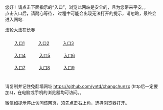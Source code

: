 您好！请点击下面指示的“入口”，浏览此网站是安全的，且为您带来平安。。 <br/>
点击入口后，请耐心等待， 过程中可能会出现无法打开的提示，请忽略，最终会进入网站. </br>

法轮大法在长春<br/>
<div style="padding:10px"><a style="margin:20px" target="_blank" href="https://d267vavdkwwghz.cloudfront.net/2Qpsp?frupnyve" id="ccLink1" rel="nofollow">入口1</a> <a target="_blank" style="margin:20px" href="https://d11xfkq9yrufzd.cloudfront.net/2Qpsp?jnxcwt" id="ccLink2" rel="nofollow">入口2</a> <a style="margin:20px" target="_blank" href="https://d3jmfn18gveybv.cloudfront.net/2Qpsp?fknmaz" id="ccLink3" rel="nofollow">入口3</a></div>

<div style="padding:10px" ><a style="margin:20px" target="_blank" href="https://d267vavdkwwghz.cloudfront.net/2Qpsp?frupnyve" id="ccLink4" rel="nofollow">入口4</a> <a style="margin:20px" href="https://d11xfkq9yrufzd.cloudfront.net/2Qpsp?jnxcwt" target="_blank" id="ccLink5" rel="nofollow">入口5</a> <a style="margin:20px" href="https://d3jmfn18gveybv.cloudfront.net/2Qpsp?fknmaz" target="_blank" id="ccLink6" rel="nofollow">入口6</a></div>

<div style="padding:10px"><a style="margin:20px" target="_blank" href="https://d267vavdkwwghz.cloudfront.net/2Qpsp?frupnyve" id="ccLink7" rel="nofollow">入口7</a> <a style="margin:20px" href="https://d11xfkq9yrufzd.cloudfront.net/2Qpsp?jnxcwt" target="_blank" id="ccLink8" rel="nofollow">入口8</a> <a style="margin:20px" target="_blank" href="https://d3jmfn18gveybv.cloudfront.net/2Qpsp?fknmaz" id="ccLink9" rel="nofollow">入口9</a></div>

<br/>



请复制并记住免翻墙网址 https://github.com/yntd/changchunzx (http后一定要加s)，在电脑或手机的浏览器均可访问。。<br/>

微信如提示停止访问该网页，须先点击右上角，选择浏览器打开。
